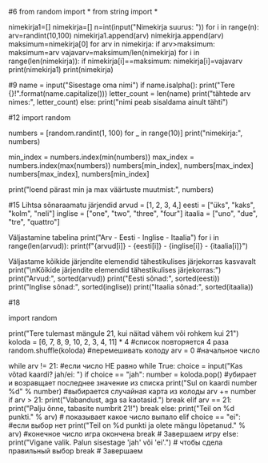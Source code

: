 #6
from random import *
from string import *

nimekirja1=[]
nimekirja=[]
n=int(input("Nimekirja suurus: "))
for i in range(n):
    arv=randint(10,100)
    nimekirja1.append(arv)
    nimekirja.append(arv)
maksimum=nimekirja[0]
for arv in nimekirja:
    if arv>maksimum:
        maksimum=arv
vajavarv=maksimum/len(nimekirja)
for i in range(len(nimekirja)):
    if nimekirja[i]==maksimum:
        nimekirja[i]=vajavarv
print(nimekirja1)
print(nimekirja)
 

#9
name = input("Sisestage oma nimi")
if name.isalpha():
    print("Tere {}!".format(name.capitalize()))
    letter_count = len(name)
    print("tähtede arv nimes:", letter_count)
else:
    print("nimi peab sisaldama ainult tähti")




#12 
import random

numbers = [random.randint(1, 100) for _ in range(10)]
print("nimekirja:", numbers)

min_index = numbers.index(min(numbers))
max_index = numbers.index(max(numbers))
numbers[min_index], numbers[max_index] 
numbers[max_index], numbers[min_index]

print("loend pärast min ja max väärtuste muutmist:", numbers)


#15
 Lihtsa sõnaraamatu järjendid
arvud = [1, 2, 3, 4,]
eesti = ["üks", "kaks", "kolm", "neli"]
inglise = ["one", "two", "three", "four"]
itaalia = ["uno", "due", "tre", "quattro"]

 Väljastamine tabelina
print("Arv - Eesti - Inglise - Itaalia")
for i in range(len(arvud)):
    print(f"{arvud[i]} - {eesti[i]} - {inglise[i]} - {itaalia[i]}")

 Väljastame kõikide järjendite elemendid tähestikulises järjekorras kasvavalt
print("\nKõikide järjendite elemendid tähestikulises järjekorras:")
print("Arvud:", sorted(arvud))
print("Eesti sõnad:", sorted(eesti))
print("Inglise sõnad:", sorted(inglise))
print("Itaalia sõnad:", sorted(itaalia))



#18

import random 

print("Tere tulemast mängule 21, kui näitad vähem või rohkem kui 21")
koloda = [6, 7, 8, 9, 10, 2, 3, 4, 11] * 4 #список повторяется 4 раза 
random.shuffle(koloda) #перемешивать колоду
arv = 0 #начальное число

while arv != 21: #если число НЕ равно
    while True:
        choice = input("Kas võtad kaardi? jah/ei: ")
        if choice == "jah":
            number = koloda.pop() #убирает и возравщает последнее значение из списка
            print("Sul on kaardi number %d" % number) #выбирается случайная карта из колоды 
            arv += number 
            if arv > 21: 
                print("Vabandust, aga sa kaotasid.")
                break 
            elif arv == 21: 
                print("Palju õnne, tabasite numbrit 21!")
                break 
            else:
                print("Teil on %d punkti." % arv) # показывает какое число выпало 
        elif choice == "ei": #если выбор нет
            print("Teil on %d punkti ja olete mängu lõpetanud." % arv) #конечное число игра окончена
            break  # Завершаем игру
        else:
            print("Vigane valik. Palun sisestage 'jah' või 'ei'.") # чтобы сдела правильный выбор
    break  # Завершаем
